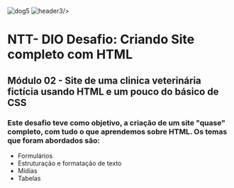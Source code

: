 ![dog5](https://user-images.githubusercontent.com/102564431/203563445-8a82ac98-2f63-4921-8a96-06e587b2450d.png) ![header3](https://user-images.githubusercontent.com/102564431/203563582-494d437c-e8f2-4395-b47c-ac4a668e5b18.png)/>

# NTT- DIO Desafio: Criando Site completo com HTML
##  Módulo 02 - Site de uma clinica veterinária fictícia usando HTML e um pouco do básico de CSS 


### Este desafio teve como objetivo, a criação de um site "quase" completo, com tudo o que aprendemos sobre HTML. Os temas que foram abordados são:
- Formulários
- Estruturação e formatação de texto
- Mídias
- Tabelas
